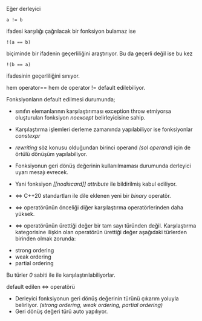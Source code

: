 Eğer derleyici 
```
a != b
```
 
ifadesi karşılığı çağrılacak bir fonksiyon bulamaz ise

```
!(a == b)
```

biçiminde bir ifadenin geçerliliğini araştırıyor. Bu da geçerli değil ise bu kez

```
!(b == a) 
```

ifadesinin geçerliliğini sınıyor.

hem operator== hem de operator != default edilebiliyor.

Fonksiyonların default edilmesi durumunda;

* sınıfın elemanlarının karşılaştırıması exception throw etmiyorsa oluşturulan fonksiyon _noexcept_ belirleyicisine sahip.
* Karşılaştırma işlemleri derleme zamanında yapılabiliyor ise fonksiyonlar _constexpr_
* _rewriting_ söz konusu olduğundan birinci operand _(sol operand)_ için de örtülü dönüşüm yapılabiliyor.
* Fonksiyonun geri dönüş değerinin kullanılmaması durumunda derleyici uyarı mesajı evrecek.
* Yani fonksiyon _[[nodiscard]] attribute_ ile bildirilmiş kabul ediliyor.

* <=> C++20 standartları ile dile eklenen yeni bir _binary_ operatör.
* <=> operatörünün önceliği diğer karşılaştırma operatörlerinden daha yüksek.
* <=> operatörünün ürettiği değer bir tam sayı türünden değil. Karşılaştırma kategorisine ilişkin olan operatörün ürettiği değer aşağıdaki türlerden birinden olmak zorunda:
+ strong ordering
+ weak ordering
+ partial ordering

Bu türler _0_ sabiti ile ile karşılaştırılabiliyorlar.

default edilen <=> operatörü
+ Derleyici fonksiyonun geri dönüş değerinin türünü çıkarım yoluyla belirliyor. _(strong ordering, weak ordering, partial ordering)_
+ Geri dönüş değeri türü auto yapılıyor.
